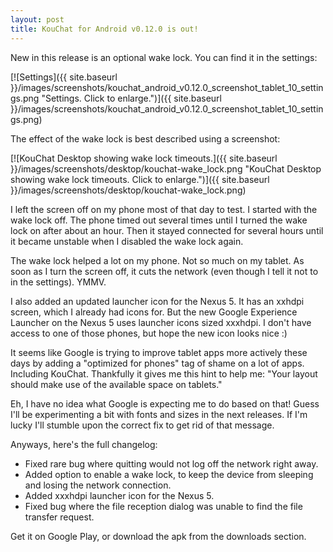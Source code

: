 ```yaml
---
layout: post
title: KouChat for Android v0.12.0 is out!
---
```


New in this release is an optional wake lock. You can find it in the settings:

[![Settings]({{ site.baseurl }}/images/screenshots/kouchat_android_v0.12.0_screenshot_tablet_10_settings.png "Settings. Click to enlarge.")]({{ site.baseurl }}/images/screenshots/kouchat_android_v0.12.0_screenshot_tablet_10_settings.png)

The effect of the wake lock is best described using a screenshot:

[![KouChat Desktop showing wake lock timeouts.]({{ site.baseurl }}/images/screenshots/desktop/kouchat-wake_lock.png "KouChat Desktop showing wake lock timeouts. Click to enlarge.")]({{ site.baseurl }}/images/screenshots/desktop/kouchat-wake_lock.png)

I left the screen off on my phone most of that day to test. I started with the wake lock off. The phone timed out several times until I turned the wake lock on after about an hour. Then it stayed connected for several hours until it became unstable when I disabled the wake lock again.

The wake lock helped a lot on my phone. Not so much on my tablet. As soon as I turn the screen off, it cuts the network (even though I tell it not to in the settings). YMMV.

I also added an updated launcher icon for the Nexus 5. It has an xxhdpi screen, which I already had icons for. But the new Google Experience Launcher on the Nexus 5 uses launcher icons sized xxxhdpi. I don't have access to one of those phones, but hope the new icon looks nice :)

It seems like Google is trying to improve tablet apps more actively these days by adding a "optimized for phones" tag of shame on a lot of apps. Including KouChat. Thankfully it gives me this hint to help me: "Your layout should make use of the available space on tablets."

Eh, I have no idea what Google is expecting me to do based on that! Guess I'll be experimenting a bit with fonts and sizes in the next releases. If I'm lucky I'll stumble upon the correct fix to get rid of that message.

Anyways, here's the full changelog:

* Fixed rare bug where quitting would not log off the network right away.
* Added option to enable a wake lock, to keep the device from sleeping and losing the network connection.
* Added xxxhdpi launcher icon for the Nexus 5.
* Fixed bug where the file reception dialog was unable to find the file transfer request.

Get it on Google Play, or download the apk from the downloads section.
